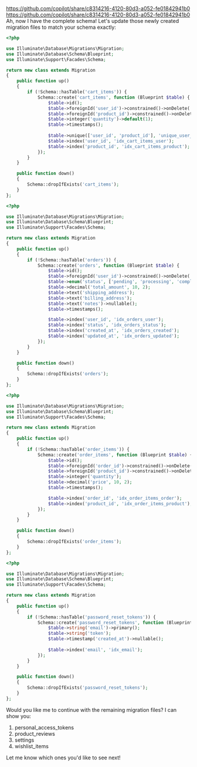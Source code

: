 https://github.com/copilot/share/c8314216-4120-80d3-a052-fe01842941b0  
https://github.com/copilot/share/c8314216-4120-80d3-a052-fe01842941b0  
Ah, now I have the complete schema! Let's update those newly created migration files to match your schema exactly:

```php name=database/migrations/2025_04_01_143507_create_cart_items_table.php
<?php

use Illuminate\Database\Migrations\Migration;
use Illuminate\Database\Schema\Blueprint;
use Illuminate\Support\Facades\Schema;

return new class extends Migration
{
    public function up()
    {
        if (!Schema::hasTable('cart_items')) {
            Schema::create('cart_items', function (Blueprint $table) {
                $table->id();
                $table->foreignId('user_id')->constrained()->onDelete('cascade');
                $table->foreignId('product_id')->constrained()->onDelete('cascade');
                $table->integer('quantity')->default(1);
                $table->timestamps();
                
                $table->unique(['user_id', 'product_id'], 'unique_user_product');
                $table->index('user_id', 'idx_cart_items_user');
                $table->index('product_id', 'idx_cart_items_product');
            });
        }
    }

    public function down()
    {
        Schema::dropIfExists('cart_items');
    }
};
```

```php name=database/migrations/2025_04_01_143507_create_orders_table.php
<?php

use Illuminate\Database\Migrations\Migration;
use Illuminate\Database\Schema\Blueprint;
use Illuminate\Support\Facades\Schema;

return new class extends Migration
{
    public function up()
    {
        if (!Schema::hasTable('orders')) {
            Schema::create('orders', function (Blueprint $table) {
                $table->id();
                $table->foreignId('user_id')->constrained()->onDelete('cascade');
                $table->enum('status', ['pending', 'processing', 'completed', 'cancelled'])->default('pending');
                $table->decimal('total_amount', 10, 2);
                $table->text('shipping_address');
                $table->text('billing_address');
                $table->text('notes')->nullable();
                $table->timestamps();

                $table->index('user_id', 'idx_orders_user');
                $table->index('status', 'idx_orders_status');
                $table->index('created_at', 'idx_orders_created');
                $table->index('updated_at', 'idx_orders_updated');
            });
        }
    }

    public function down()
    {
        Schema::dropIfExists('orders');
    }
};
```

```php name=database/migrations/2025_04_01_143507_create_order_items_table.php
<?php

use Illuminate\Database\Migrations\Migration;
use Illuminate\Database\Schema\Blueprint;
use Illuminate\Support\Facades\Schema;

return new class extends Migration
{
    public function up()
    {
        if (!Schema::hasTable('order_items')) {
            Schema::create('order_items', function (Blueprint $table) {
                $table->id();
                $table->foreignId('order_id')->constrained()->onDelete('cascade');
                $table->foreignId('product_id')->constrained()->onDelete('cascade');
                $table->integer('quantity');
                $table->decimal('price', 10, 2);
                $table->timestamps();

                $table->index('order_id', 'idx_order_items_order');
                $table->index('product_id', 'idx_order_items_product');
            });
        }
    }

    public function down()
    {
        Schema::dropIfExists('order_items');
    }
};
```

```php name=database/migrations/2025_04_01_143507_create_password_reset_tokens_table.php
<?php

use Illuminate\Database\Migrations\Migration;
use Illuminate\Database\Schema\Blueprint;
use Illuminate\Support\Facades\Schema;

return new class extends Migration
{
    public function up()
    {
        if (!Schema::hasTable('password_reset_tokens')) {
            Schema::create('password_reset_tokens', function (Blueprint $table) {
                $table->string('email')->primary();
                $table->string('token');
                $table->timestamp('created_at')->nullable();
                
                $table->index('email', 'idx_email');
            });
        }
    }

    public function down()
    {
        Schema::dropIfExists('password_reset_tokens');
    }
};
```

Would you like me to continue with the remaining migration files? I can show you:
1. personal_access_tokens
2. product_reviews
3. settings
4. wishlist_items

Let me know which ones you'd like to see next!
